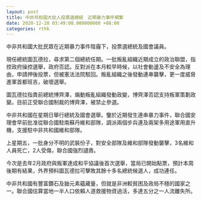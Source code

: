 ```yaml
---
layout: post
title: 中非共和國大批人投票選總統　近期暴力事件頻繁
date: 2020-12-28 03:49:08.000000000 +08:00
categories: rthk
---
```


中非共和國大批民眾在近期暴力事件陰霾下，投票選總統及國會議員。

現任總統圖瓦德拉，尋求第二個總統任期。一批叛亂組織近期成立的政治聯盟，指控政府操控選舉，政府否認。反對派在本月較早時候，以社會動盪及不安全為理由，申請押後投票，但被憲法法院駁回。叛亂組織之後發動連串襲擊，更一度威脅進軍首都班吉，破壞選舉。

圖瓦德拉指責前總統博齊澤，煽動叛亂組織發動政變，博齊澤否認支持叛軍策劃政變。目前正受聯合國制裁的博齊澤，被禁止參選。

中非共和國在星期日舉行總統及國會選舉。鑒於近期發生連串暴力事件，聯合國安理會早前批准從聯合國駐南蘇丹維和部隊，調派兩個步兵連及兩架多用途軍用直升機，支援駐中非共和國維和部隊。

上星期五，一批身分不明的武裝份子，對安全部隊及維和部隊發動襲擊，3名維和人員死亡，2人受傷，聯合國強烈譴責。

今次是去年2月政府與叛軍達成和平協議後首次選舉，當局已開始點票，預計本周後期有結果，外界預料圖瓦德拉可擊敗其餘十多名總統候選人，成功連任。

中非共和國有豐富鑽石及鈾元素蘊藏量，但就是非洲較貧困及政局不穩的國家之一。聯合國估算當地一半人口依賴人道救援物資過活，多達五分之一人流離失所。
